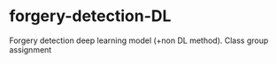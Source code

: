 # forgery-detection-DL
Forgery detection deep learning model (+non DL method). Class group assignment
